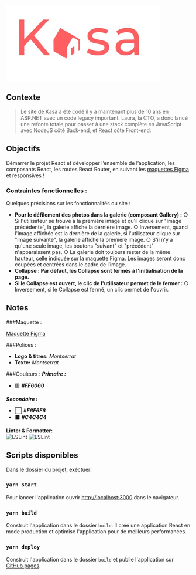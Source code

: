 ![Kasa](./src/assets/logoKasa.jpg) 

## Contexte
> Le site de Kasa a été codé il y a maintenant plus de 10 ans en ASP.NET avec un code legacy important. Laura, la CTO, a donc lancé une refonte totale pour passer à une stack complète en JavaScript avec NodeJS côté Back-end, et React côté Front-end. 

## Objectifs
Démarrer le projet React et développer l’ensemble de l’application, les composants React, les routes React Router, en suivant les [maquettes Figma](https://www.figma.com/file/bAnXDNqRKCRRP8mY2gcb5p/UI-Design?node-id=4%3A1) et responsives ! 

### Contraintes fonctionnelles :

Quelques précisions sur les fonctionnalités du site :
- **Pour le défilement des photos dans la galerie (composant Gallery) :**
○ Si l'utilisateur se trouve à la première image et qu'il clique sur "image précédente", la galerie affiche la dernière image. 
○ Inversement, quand l'image affichée est la dernière de la galerie, si l'utilisateur clique sur "image suivante", la galerie affiche la première image. 
○ S'il n'y a qu'une seule image, les boutons "suivant" et "précédent" n'apparaissent pas.
○ La galerie doit toujours rester de la même hauteur, celle indiquée sur la maquette Figma. Les images seront donc coupées et centrées dans le cadre de l’image.
- **Collapse : Par défaut, les Collapse sont fermés à l'initialisation de la page.**
- **Si le Collapse est ouvert, le clic de l'utilisateur permet de le fermer :**
○ Inversement, si le Collapse est fermé, un clic permet de l'ouvrir.

## Notes
###Maquette :

[Maquette Figma](https://www.figma.com/file/bAnXDNqRKCRRP8mY2gcb5p/UI-Design?node-id=4%3A1)

###Polices :
- __Logo & titres:__ *Montserrat*
- __Texte:__ *Montserrat*


###Couleurs :
***Primaire :***
-  🟥 __*#FF6060*__
  
***Secondaire :***
-  ⬜️ __*#F6F6F6*__
-  ⬛ __*#C4C4C4*__

 **Linter & Formatter:**     
![ESLint](https://img.shields.io/badge/ESLint-4B3263?style=for-the-badge&logo=eslint&logoColor=white) 
![ESLint](https://img.shields.io/badge/-Prettier-blue) 
## Scripts disponibles

Dans le dossier du projet, exéctuer:

### `yarn start`
Pour lancer l'application ouvrir [http://localhost:3000](http://localhost:3000) dans le navigateur.

### `yarn build`
Construit l'application dans le dossier `build`.
Il créé une application React en mode production et optimise l'application pour de meilleurs performances.

### `yarn deploy`
Construit l'application dans le dossier `build` et publie l'application sur [GitHub pages](https://wibmw.github.io/Kasa/).

